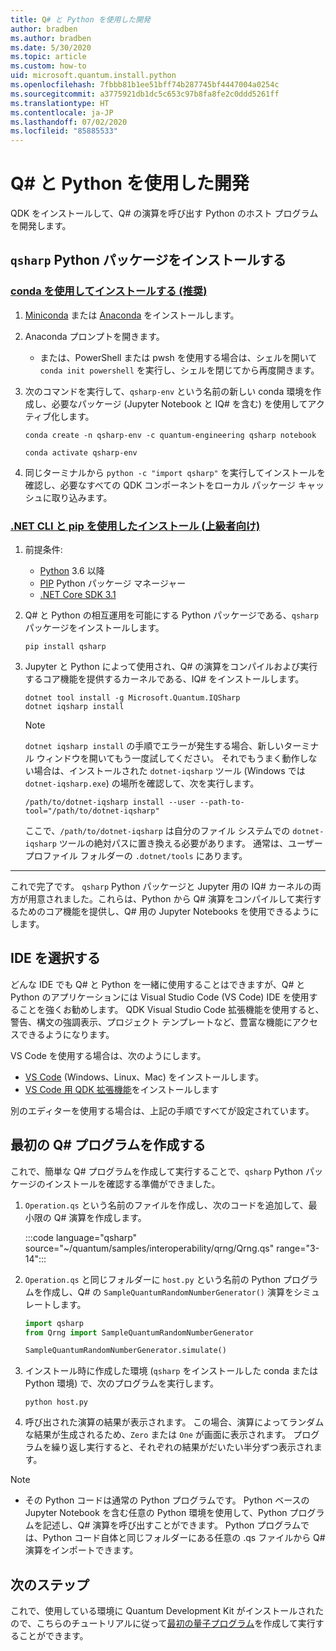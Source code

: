 ```yaml
---
title: Q# と Python を使用した開発
author: bradben
ms.author: bradben
ms.date: 5/30/2020
ms.topic: article
ms.custom: how-to
uid: microsoft.quantum.install.python
ms.openlocfilehash: 7fbbb81b1ee51bff74b287745bf4447004a0254c
ms.sourcegitcommit: a3775921db1dc5c653c97b8fa8fe2c0ddd5261ff
ms.translationtype: HT
ms.contentlocale: ja-JP
ms.lasthandoff: 07/02/2020
ms.locfileid: "85885533"
---
```

# <a name="develop-with-q-and-python"></a>Q# と Python を使用した開発

QDK をインストールして、Q# の演算を呼び出す Python のホスト プログラムを開発します。

## <a name="install-the-qsharp-python-package"></a>`qsharp` Python パッケージをインストールする

### <a name="install-using-conda-recommended"></a>[conda を使用してインストールする (推奨)](#tab/tabid-conda)

1. [Miniconda](https://docs.conda.io/en/latest/miniconda.html) または [Anaconda](https://www.anaconda.com/products/individual#Downloads) をインストールします。

1. Anaconda プロンプトを開きます。

   - または、PowerShell または pwsh を使用する場合は、シェルを開いて `conda init powershell` を実行し、シェルを閉じてから再度開きます。

1. 次のコマンドを実行して、`qsharp-env` という名前の新しい conda 環境を作成し、必要なパッケージ (Jupyter Notebook と IQ# を含む) を使用してアクティブ化します。

    ```
    conda create -n qsharp-env -c quantum-engineering qsharp notebook

    conda activate qsharp-env
    ```

1. 同じターミナルから `python -c "import qsharp"` を実行してインストールを確認し、必要なすべての QDK コンポーネントをローカル パッケージ キャッシュに取り込みます。

### <a name="install-using-net-cli-and-pip-advanced"></a>[.NET CLI と pip を使用したインストール (上級者向け)](#tab/tabid-dotnetcli)

1. 前提条件:

    - [Python](https://www.python.org/downloads/) 3.6 以降
    - [PIP](https://pip.pypa.io/en/stable/installing) Python パッケージ マネージャー
    - [.NET Core SDK 3.1](https://dotnet.microsoft.com/download/dotnet-core/3.1)


1. Q# と Python の相互運用を可能にする Python パッケージである、`qsharp` パッケージをインストールします。

    ```
    pip install qsharp
    ```

1. Jupyter と Python によって使用され、Q# の演算をコンパイルおよび実行するコア機能を提供するカーネルである、IQ# をインストールします。

    ```dotnetcli
    dotnet tool install -g Microsoft.Quantum.IQSharp
    dotnet iqsharp install
    ```

    > [!NOTE]
    > `dotnet iqsharp install` の手順でエラーが発生する場合、新しいターミナル ウィンドウを開いてもう一度試してください。
    > それでもうまく動作しない場合は、インストールされた `dotnet-iqsharp` ツール (Windows では `dotnet-iqsharp.exe`) の場所を確認して、次を実行します。
    > ```
    > /path/to/dotnet-iqsharp install --user --path-to-tool="/path/to/dotnet-iqsharp"
    > ```
    > ここで、`/path/to/dotnet-iqsharp` は自分のファイル システムでの `dotnet-iqsharp` ツールの絶対パスに置き換える必要があります。
    > 通常は、ユーザー プロファイル フォルダーの `.dotnet/tools` にあります。
    
***

これで完了です。 `qsharp` Python パッケージと Jupyter 用の IQ# カーネルの両方が用意されました。これらは、Python から Q# 演算をコンパイルして実行するためのコア機能を提供し、Q# 用の Jupyter Notebooks を使用できるようにします。

## <a name="choose-your-ide"></a>IDE を選択する

どんな IDE でも Q# と Python を一緒に使用することはできますが、Q# と Python のアプリケーションには Visual Studio Code (VS Code) IDE を使用することを強くお勧めします。 QDK Visual Studio Code 拡張機能を使用すると、警告、構文の強調表示、プロジェクト テンプレートなど、豊富な機能にアクセスできるようになります。

VS Code を使用する場合は、次のようにします。

- [VS Code](https://code.visualstudio.com/download) (Windows、Linux、Mac) をインストールします。
- [VS Code 用 QDK 拡張機能](https://marketplace.visualstudio.com/items?itemName=quantum.quantum-devkit-vscode)をインストールします

別のエディターを使用する場合は、上記の手順ですべてが設定されています。

## <a name="write-your-first-q-program"></a>最初の Q# プログラムを作成する

これで、簡単な Q# プログラムを作成して実行することで、`qsharp` Python パッケージのインストールを確認する準備ができました。

1. `Operation.qs` という名前のファイルを作成し、次のコードを追加して、最小限の Q# 演算を作成します。

    :::code language="qsharp" source="~/quantum/samples/interoperability/qrng/Qrng.qs" range="3-14":::

1. `Operation.qs` と同じフォルダーに `host.py` という名前の Python プログラムを作成し、Q# の `SampleQuantumRandomNumberGenerator()` 演算をシミュレートします。

    ```python
    import qsharp
    from Qrng import SampleQuantumRandomNumberGenerator

    SampleQuantumRandomNumberGenerator.simulate()
    ```

1. インストール時に作成した環境 (`qsharp` をインストールした conda または Python 環境) で、次のプログラムを実行します。

    ```
    python host.py
    ```

1. 呼び出された演算の結果が表示されます。 この場合、演算によってランダムな結果が生成されるため、`Zero` または `One` が画面に表示されます。 プログラムを繰り返し実行すると、それぞれの結果がだいたい半分ずつ表示されます。

> [!NOTE]
> * その Python コードは通常の Python プログラムです。 Python ベースの Jupyter Notebook を含む任意の Python 環境を使用して、Python プログラムを記述し、Q# 演算を呼び出すことができます。 Python プログラムでは、Python コード自体と同じフォルダーにある任意の .qs ファイルから Q# 演算をインポートできます。

## <a name="next-steps"></a>次のステップ

これで、使用している環境に Quantum Development Kit がインストールされたので、こちらのチュートリアルに従って[最初の量子プログラム](xref:microsoft.quantum.quickstarts.qrng)を作成して実行することができます。
